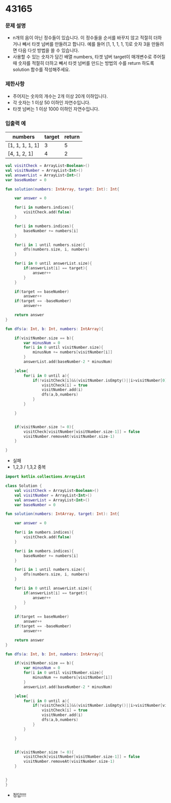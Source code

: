 # 43165

### 문제 설명

- n개의 음이 아닌 정수들이 있습니다. 이 정수들을 순서를 바꾸지 않고 적절히 더하거나 빼서 타겟 넘버를 만들려고 합니다. 예를 들어 [1, 1, 1, 1, 1]로 숫자 3을 만들려면 다음 다섯 방법을 쓸 수 있습니다.
- 사용할 수 있는 숫자가 담긴 배열 numbers, 타겟 넘버 target이 매개변수로 주어질 때 숫자를 적절히 더하고 빼서 타겟 넘버를 만드는 방법의 수를 return 하도록 solution 함수를 작성해주세요.

### 제한사항

- 주어지는 숫자의 개수는 2개 이상 20개 이하입니다.
- 각 숫자는 1 이상 50 이하인 자연수입니다.
- 타겟 넘버는 1 이상 1000 이하인 자연수입니다.

### 입출력 예

| numbers         | target | return |
| --------------- | ------ | ------ |
| [1, 1, 1, 1, 1] | 3      | 5      |
| [4, 1, 2, 1]    | 4      | 2      |

```kotlin
val visitCheck = ArrayList<Boolean>()
val visitNumber = ArrayList<Int>()
val answerList = ArrayList<Int>()
var baseNumber = 0

fun solution(numbers: IntArray, target: Int): Int{

    var answer = 0

    for(i in numbers.indices){
        visitCheck.add(false)
    }

    for(i in numbers.indices){
        baseNumber += numbers[i]
    }

    for(i in 1 until numbers.size){
        dfs(numbers.size, i, numbers)
    }

    for(i in 0 until answerList.size){
        if(answerList[i] == target){
            answer++
        }
    }

    if(target == baseNumber)
        answer++
    if(target == -baseNumber)
        answer++

    return answer
}

fun dfs(a: Int, b: Int, numbers: IntArray){

    if(visitNumber.size == b){
        var minusNum = 0
        for(i in 0 until visitNumber.size){
            minusNum += numbers[visitNumber[i]]
        }
        answerList.add(baseNumber-2 * minusNum)

    }else{
        for(i in 0 until a){
            if(!visitCheck[i]&&(visitNumber.isEmpty()||i>visitNumber[0])){
                visitCheck[i] = true
                visitNumber.add(i)
                dfs(a,b,numbers)
            }
        }

    }


    if(visitNumber.size != 0){
        visitCheck[visitNumber[visitNumber.size-1]] = false
        visitNumber.removeAt(visitNumber.size-1)
    }

}
```

- 실패
- 1,2,3 / 1,3,2 중복

```kotlin
import kotlin.collections.ArrayList

class Solution {
    val visitCheck = ArrayList<Boolean>()
    val visitNumber = ArrayList<Int>()
    val answerList = ArrayList<Int>()
    var baseNumber = 0

fun solution(numbers: IntArray, target: Int): Int{

    var answer = 0

    for(i in numbers.indices){
        visitCheck.add(false)
    }

    for(i in numbers.indices){
        baseNumber += numbers[i]
    }

    for(i in 1 until numbers.size){
        dfs(numbers.size, i, numbers)
    }

    for(i in 0 until answerList.size){
        if(answerList[i] == target){
            answer++
        }
    }
    
    if(target == baseNumber)
        answer++
    if(target == -baseNumber)
        answer++

    return answer
}

fun dfs(a: Int, b: Int, numbers: IntArray){

    if(visitNumber.size == b){
        var minusNum = 0
        for(i in 0 until visitNumber.size){
            minusNum += numbers[visitNumber[i]]
        }
        answerList.add(baseNumber-2 * minusNum)

    }else{
        for(i in 0 until a){
            if(!visitCheck[i]&&(visitNumber.isEmpty()||i>visitNumber[visitNumber.size-1])){
                visitCheck[i] = true
                visitNumber.add(i)
                dfs(a,b,numbers)
            }
        }

    }


    if(visitNumber.size != 0){
        visitCheck[visitNumber[visitNumber.size-1]] = false
        visitNumber.removeAt(visitNumber.size-1)
    }


}
}
```

- 정답!!!!
